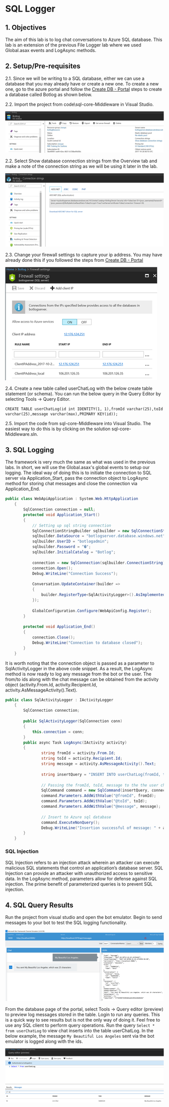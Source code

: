 # SQL Logger

## 1.	Objectives

The aim of this lab is to log chat conversations to Azure SQL database. This lab is an extension of the previous File Logger lab where we used Global.asax events and LogAsync methods.

## 2.	Setup/Pre-requisites

2.1.   Since we will be writing to a SQL database, either we can use a database that you may already have or create a new one. To create a new one, go to the azure portal and follow the [Create DB - Portal](https://docs.microsoft.com/en-us/azure/sql-database/sql-database-get-started-portal) steps to create a database called Botlog as shown below.

2.2.   Import the project from code\sql-core-Middleware in Visual Studio.

![Botlog](images/BotLog.png)

2.2.   Select Show database connection strings from the Overview tab and make a note of the connection string as we will be using it later in the lab.

![Connection Strings](images/ConnectionStrings.png)

2.3.   Change your firewall settings to capture your ip address. You may have already done this if you followed the steps from [Create DB - Portal](https://docs.microsoft.com/en-us/azure/sql-database/sql-database-get-started-portal)

![Firewall Settings](images/FirewallSettings.png)

2.4.   Create a new table called userChatLog with the below create table statement (or schema). You can run the below query in the Query Editor by selecting Tools -> Query Editor.

```
CREATE TABLE userChatLog(id int IDENTITY(1, 1),fromId varchar(25),toId varchar(25),message varchar(max),PRIMARY KEY(id));
```

2.5.   Import the code from sql-core-Middleware into Visual Studio. The easiest way to do this is by clicking on the solution sql-core-Middleware.sln.

## 3.  SQL Logging

The framework is very much the same as what was used in the previous labs. In short, we will use the Global.asax's global events to setup our logging. The ideal way of doing this is to initiate the connection to SQL server via Application_Start, pass the connection object to LogAsync method for storing chat messages and close the connection via Application_End.

````c#
public class WebApiApplication : System.Web.HttpApplication
    {
        SqlConnection connection = null;
        protected void Application_Start()
        {
            // Setting up sql string connection
            SqlConnectionStringBuilder sqlbuilder = new SqlConnectionStringBuilder();
            sqlbuilder.DataSource = "botlogserver.database.windows.net";
            sqlbuilder.UserID = "botlogadmin";
            sqlbuilder.Password = "�";
            sqlbuilder.InitialCatalog = "Botlog";

            connection = new SqlConnection(sqlbuilder.ConnectionString);
            connection.Open();
            Debug.WriteLine("Connection Success");

            Conversation.UpdateContainer(builder =>
            {
                builder.RegisterType<SqlActivityLogger>().AsImplementedInterfaces().InstancePerDependency().WithParameter("conn", connection);
            });

            GlobalConfiguration.Configure(WebApiConfig.Register);
        }

        protected void Application_End()
        {
            connection.Close();
            Debug.WriteLine("Connection to database closed");
        }
    }
````

It is worth noting that the connection object is passed as a parameter to SqlActivityLogger in the above code snippet. As a result, the LogAsync method is now ready to log any message from the bot or the user. The from/to ids along with the chat message can be obtained from the activity object (activity.From.Id, activity.Recipient.Id, activity.AsMessageActivity().Text).

````c#
public class SqlActivityLogger : IActivityLogger
    {
        SqlConnection connection;

        public SqlActivityLogger(SqlConnection conn)
        {
            this.connection = conn;
        }
        public async Task LogAsync(IActivity activity)
        {
                string fromId = activity.From.Id;
                string toId = activity.Recipient.Id;
                string message = activity.AsMessageActivity().Text;

                string insertQuery = "INSERT INTO userChatLog(fromId, toId, message) VALUES (@fromId,@toId,@message)";
                
                // Passing the fromId, toId, message to the the user chatlog table 
                SqlCommand command = new SqlCommand(insertQuery, connection);
                command.Parameters.AddWithValue("@fromId", fromId);
                command.Parameters.AddWithValue("@toId", toId);
                command.Parameters.AddWithValue("@message", message);
              
                // Insert to Azure sql database
                command.ExecuteNonQuery();
                Debug.WriteLine("Insertion successful of message: " + activity.AsMessageActivity().Text);   
        }
    }
````

### SQL Injection 

SQL Injection refers to an injection attack wherein an attacker can execute malicious SQL statements that control an application’s database server. SQL Injection can provide an attacker with unauthorized access to sensitive data. In the LogAsync method, parameters allow for defense against SQL injection. The prime benefit of parameterized queries is to prevent SQL injection.

## 4.  SQL Query Results

Run the project from visual studio and open the bot emulator. Begin to send messages to your bot to test the SQL logging functionality.

![Bot Emulator](images/BotEmulator.png)

From the database page of the portal, select Tools -> Query editor (preview) to preview log messages stored in the table. Login to run any queries.
This is a quick way to see results but is not the only way of doing it. Feel free to use any SQL client to perform query operations. Run the query ````Select * from userChatLog```` to view chat inserts into the table userChatLog. In the below example, the message ````My Beautiful Los Angeles```` sent via the bot emulator is logged along with the ids.

![Query Editor](images/QueryEditor.png)